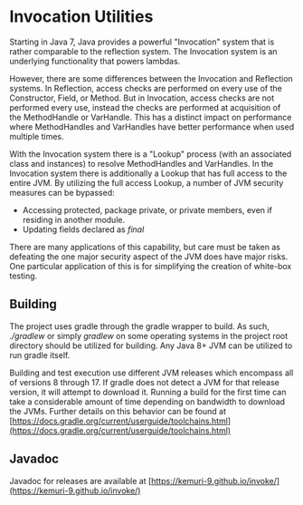 # Invocation Utilities

Starting in Java 7, Java provides a powerful "Invocation" system that is rather comparable to the reflection system.
The Invocation system is an underlying functionality that powers lambdas.

However, there are some differences between the Invocation and Reflection systems.
In Reflection, access checks are performed on every use of the Constructor, Field, or Method.
But in Invocation, access checks are not performed every use, instead the checks are performed at acquisition of the MethodHandle or VarHandle.
This has a distinct impact on performance where MethodHandles and VarHandles have better performance when used multiple times.

With the Invocation system there is a "Lookup" process (with an associated class and instances) to resolve MethodHandles and VarHandles. In the Invocation system there is additionally a Lookup that has full access to the entire JVM.
By utilizing the full access Lookup, a number of JVM security measures can be bypassed:
* Accessing protected, package private, or private members, even if residing in another module.
* Updating fields declared as  _final_

There are many applications of this capability, but care must be taken as defeating the one major security aspect of the JVM does have major risks.
One particular application of this is for simplifying the creation of white-box testing.

## Building

The project uses gradle through the gradle wrapper to build.
As such,  _./gradlew_  or simply  _gradlew_ on some operating systems in the project root directory should be utilized for building.
Any Java 8+ JVM can be utilized to run gradle itself.

Building and test execution use different JVM releases which encompass all of versions 8 through 17.
If gradle does not detect a JVM for that release version, it will attempt to download it.
Running a build for the first time can take a considerable amount of time depending on bandwidth to download the JVMs.
Further details on this behavior can be found at [https://docs.gradle.org/current/userguide/toolchains.html](https://docs.gradle.org/current/userguide/toolchains.html)

## Javadoc

Javadoc for releases are available at [https://kemuri-9.github.io/invoke/](https://kemuri-9.github.io/invoke/)

